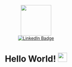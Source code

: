 <div align="center">
  <div id="header" align="center">
    <img src="https://media.giphy.com/media/kJV3yFjaVYtlP0CMOR/giphy.gif" width="100"/>
  </div>
  <div id="badges">
    <a href="https://www.linkedin.com/in/poenaru-iulian-00bb7215a/">
     <img src="https://img.shields.io/badge/LinkedIn-blue?style=for-the-badge&logo=linkedin&logoColor=white" alt="LinkedIn Badge"/>
    </a>
  </div>

  <img src="https://komarev.com/ghpvc/?username=poenaruiulian&style=flat-square&color=blue" alt=""/>
  <h1>
  Hello World!
  <img src="https://media.giphy.com/media/hvRJCLFzcasrR4ia7z/giphy.gif" width="30px"/>
</h1>
</div>
